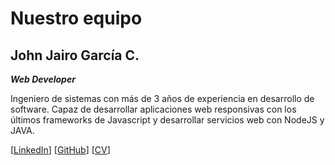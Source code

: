 # Nuestro equipo

<MarkdownCard image="/team/john/john_garcia.jpg">

  ## John Jairo García C.  
  ***Web Developer***
  
  Ingeniero de sistemas con más de 3 años de experiencia en desarrollo de software.
  Capaz de desarrollar aplicaciones web responsivas con los últimos frameworks de Javascript y desarrollar servicios web con NodeJS y JAVA.
  
  [[LinkedIn](https://www.linkedin.com/in/johnjagarcia/)] [[GitHub](https://github.com/johnjagarcia)] [[CV](/team/john/resume.pdf)]

</MarkdownCard>